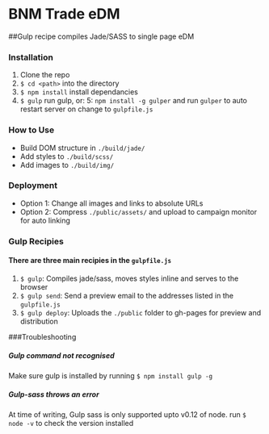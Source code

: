 # BNM Trade eDM
##Gulp recipe compiles Jade/SASS to single page eDM

### Installation
1. Clone the repo
2. `$ cd <path>` into the directory
3. `$ npm install` install dependancies
4. `$ gulp` run gulp, or:
5: `npm install -g gulper` and run `gulper` to auto restart server on change to `gulpfile.js`

### How to Use
- Build DOM structure in `./build/jade/`
- Add styles to `./build/scss/`
- Add images to `./build/img/`

### Deployment
- Option 1: Change all images and links to absolute URLs
- Option 2: Compress `./public/assets/` and upload to campaign monitor for auto linking

### Gulp Recipies
#### There are three main recipies in the `gulpfile.js`
1. `$ gulp`: Compiles jade/sass, moves styles inline and serves to the browser
2. `$ gulp send`: Send a preview email to the addresses listed in the `gulpfile.js`
3. `$ gulp deploy`: Uploads the `./public` folder to gh-pages for preview and distribution


###Troubleshooting

##### Gulp command not recognised
Make sure gulp is installed by running `$ npm install gulp -g`

##### Gulp-sass throws an error
At time of writing, Gulp sass is only supported upto v0.12 of node. run `$ node -v` to check the version installed